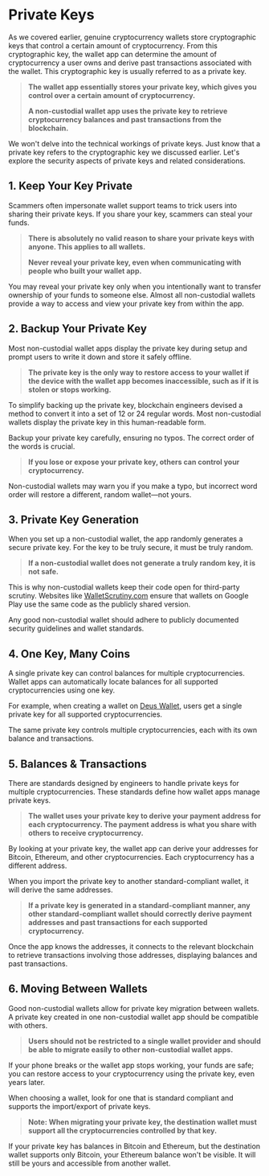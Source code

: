 # Private Keys

As we covered earlier, genuine cryptocurrency wallets store cryptographic keys that control a certain amount of cryptocurrency. From this cryptographic key, the wallet app can determine the amount of cryptocurrency a user owns and derive past transactions associated with the wallet. This cryptographic key is usually referred to as a private key.

> **The wallet app essentially stores your private key, which gives you control over a certain amount of cryptocurrency.**
>
> **A non-custodial wallet app uses the private key to retrieve cryptocurrency balances and past transactions from the blockchain.**

We won't delve into the technical workings of private keys. Just know that a private key refers to the cryptographic key we discussed earlier. Let's explore the security aspects of private keys and related considerations.

## 1. Keep Your Key Private

Scammers often impersonate wallet support teams to trick users into sharing their private keys. If you share your key, scammers can steal your funds.

> **There is absolutely no valid reason to share your private keys with anyone. This applies to all wallets.**
>
> **Never reveal your private key, even when communicating with people who built your wallet app.**

You may reveal your private key only when you intentionally want to transfer ownership of your funds to someone else. Almost all non-custodial wallets provide a way to access and view your private key from within the app.

## 2. Backup Your Private Key

Most non-custodial wallet apps display the private key during setup and prompt users to write it down and store it safely offline.

> **The private key is the only way to restore access to your wallet if the device with the wallet app becomes inaccessible, such as if it is stolen or stops working.**

To simplify backing up the private key, blockchain engineers devised a method to convert it into a set of 12 or 24 regular words. Most non-custodial wallets display the private key in this human-readable form.

Backup your private key carefully, ensuring no typos. The correct order of the words is crucial.

> **If you lose or expose your private key, others can control your cryptocurrency.**

Non-custodial wallets may warn you if you make a typo, but incorrect word order will restore a different, random wallet—not yours.

## 3. Private Key Generation

When you set up a non-custodial wallet, the app randomly generates a secure private key. For the key to be truly secure, it must be truly random.

> **If a non-custodial wallet does not generate a truly random key, it is not safe.**

This is why non-custodial wallets keep their code open for third-party scrutiny. Websites like [WalletScrutiny.com](https://walletscrutiny.com) ensure that wallets on Google Play use the same code as the publicly shared version.

Any good non-custodial wallet should adhere to publicly documented security guidelines and wallet standards.

## 4. One Key, Many Coins

A single private key can control balances for multiple cryptocurrencies. Wallet apps can automatically locate balances for all supported cryptocurrencies using one key.

For example, when creating a wallet on [Deus Wallet](https://deuswallet.com), users get a single private key for all supported cryptocurrencies.

The same private key controls multiple cryptocurrencies, each with its own balance and transactions.

## 5. Balances & Transactions

There are standards designed by engineers to handle private keys for multiple cryptocurrencies. These standards define how wallet apps manage private keys.

> **The wallet uses your private key to derive your payment address for each cryptocurrency. The payment address is what you share with others to receive cryptocurrency.**

By looking at your private key, the wallet app can derive your addresses for Bitcoin, Ethereum, and other cryptocurrencies. Each cryptocurrency has a different address.

When you import the private key to another standard-compliant wallet, it will derive the same addresses.

> **If a private key is generated in a standard-compliant manner, any other standard-compliant wallet should correctly derive payment addresses and past transactions for each supported cryptocurrency.**

Once the app knows the addresses, it connects to the relevant blockchain to retrieve transactions involving those addresses, displaying balances and past transactions.

## 6. Moving Between Wallets

Good non-custodial wallets allow for private key migration between wallets. A private key created in one non-custodial wallet app should be compatible with others.

> **Users should not be restricted to a single wallet provider and should be able to migrate easily to other non-custodial wallet apps.**

If your phone breaks or the wallet app stops working, your funds are safe; you can restore access to your cryptocurrency using the private key, even years later.

When choosing a wallet, look for one that is standard compliant and supports the import/export of private keys.

> **Note: When migrating your private key, the destination wallet must support all the cryptocurrencies controlled by that key.**

If your private key has balances in Bitcoin and Ethereum, but the destination wallet supports only Bitcoin, your Ethereum balance won't be visible. It will still be yours and accessible from another wallet.